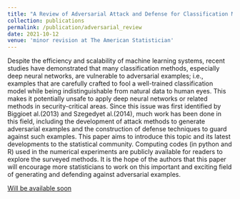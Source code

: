 ```yaml
---
title: "A Review of Adversarial Attack and Defense for Classification Methods"
collection: publications
permalink: /publication/adversarial_review
date: 2021-10-12
venue: 'minor revision at The American Statistician'
---
```

Despite the efficiency and scalability of machine learning systems, recent studies have demonstrated that many classification methods, especially deep neural networks, are vulnerable to adversarial examples; i.e., examples that are carefully crafted to fool a well-trained classification model while being indistinguishable from natural data to human eyes.  This makes it potentially unsafe to apply deep neural networks or related methods in security-critical areas.  Since this issue was first identified by Biggioet al.(2013) and Szegedyet al.(2014), much work has been done in this field, including the development of attack methods to generate adversarial examples and the construction of defense techniques to guard against such examples.  This paper aims to introduce this topic and its latest developments to the statistical community. Computing codes (in python and R) used in the numerical experiments are publicly available for readers to explore the surveyed methods. It is the hope of the authors that this paper will encourage more statisticians to work on this important and exciting field of generating and defending against adversarial examples.

[Will be available soon]()
